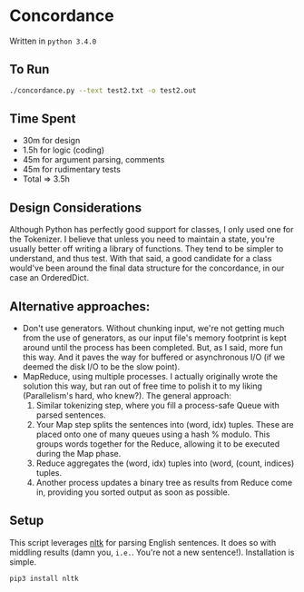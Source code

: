 Concordance
===========
Written in `python 3.4.0`

## To Run
```bash
./concordance.py --text test2.txt -o test2.out
```

## Time Spent
* 30m for design
* 1.5h for logic (coding)
* 45m for argument parsing, comments
* 45m for rudimentary tests
* Total => 3.5h

## Design Considerations
Although Python has perfectly good support for classes, I only used one for the Tokenizer.
I believe that unless you need to maintain a state, you're usually better off writing
a library of functions. They tend to be simpler to understand, and thus test.
With that said, a good candidate for a class would've been around the final data
structure for the concordance, in our case an OrderedDict.

## Alternative approaches:
* Don't use generators. Without chunking input, we're not getting much from the
use of generators, as our input file's memory footprint is kept around until
the process has been completed. But, as I said, more fun this way. And it paves
the way for buffered or asynchronous I/O (if we deemed the disk I/O to be the
slow point).
* MapReduce, using multiple processes. I actually originally wrote the solution
this way, but ran out of free time to polish it to my liking (Parallelism's hard,
who knew?). The general approach:
  1. Similar tokenizing step, where you fill a process-safe Queue with parsed sentences.
  2. Your Map step splits the sentences into (word, idx) tuples. These are placed onto
     one of many queues using a hash % modulo. This groups words together for the Reduce,
     allowing it to be executed during the Map phase.
  3. Reduce aggregates the (word, idx) tuples into (word, (count, indices) tuples.
  4. Another process updates a binary tree as results from Reduce come in,
     providing you sorted output as soon as possible.


## Setup
This script leverages [nltk](http://www.nltk.org/) for parsing English sentences. It does so with middling results
(damn you, `i.e.`. You're not a new sentence!). Installation is simple.
```bash
pip3 install nltk
````
